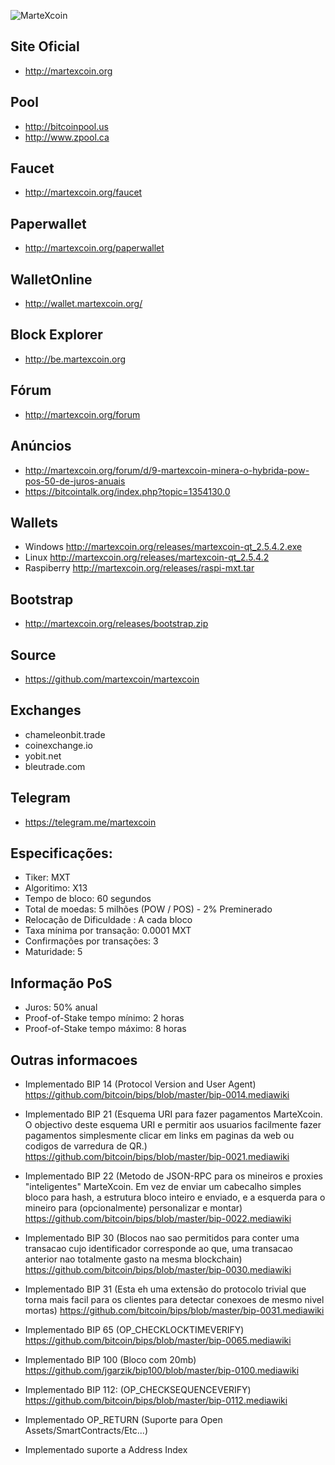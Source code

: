 ![MarteXcoin](https://raw.githubusercontent.com/martexcoin/martexcoin/master/src/qt/res/images/splash.png)

Site Oficial
------------
- http://martexcoin.org

Pool
----
- http://bitcoinpool.us
- http://www.zpool.ca

Faucet
------
- http://martexcoin.org/faucet

Paperwallet
-----------
- http://martexcoin.org/paperwallet

WalletOnline
------------
- http://wallet.martexcoin.org/

Block Explorer
--------------
- http://be.martexcoin.org

Fórum
-----
- http://martexcoin.org/forum

Anúncios
--------
- http://martexcoin.org/forum/d/9-martexcoin-minera-o-hybrida-pow-pos-50-de-juros-anuais
- https://bitcointalk.org/index.php?topic=1354130.0

Wallets
-------
- Windows http://martexcoin.org/releases/martexcoin-qt_2.5.4.2.exe
- Linux http://martexcoin.org/releases/martexcoin-qt_2.5.4.2
- Raspiberry http://martexcoin.org/releases/raspi-mxt.tar

Bootstrap
---------
- http://martexcoin.org/releases/bootstrap.zip

Source
------
- https://github.com/martexcoin/martexcoin

Exchanges
---------
- chameleonbit.trade
- coinexchange.io
- yobit.net
- bleutrade.com 

Telegram
--------
- https://telegram.me/martexcoin

Especificações:
---------------
- Tiker: MXT
- Algoritimo: X13
- Tempo de bloco: 60 segundos
- Total de moedas: 5 milhões (POW / POS) - 2% Preminerado
- Relocação de Dificuldade : A cada bloco
- Taxa mínima por transação: 0.0001 MXT
- Confirmações por transações: 3
- Maturidade: 5

Informação PoS
--------------
- Juros: 50% anual
- Proof-of-Stake tempo mínimo: 2 horas
- Proof-of-Stake tempo máximo: 8 horas

Outras informacoes
------------------
- Implementado BIP 14 (Protocol Version and User Agent)
  https://github.com/bitcoin/bips/blob/master/bip-0014.mediawiki

- Implementado BIP 21 (Esquema URI para fazer pagamentos MarteXcoin. O objectivo deste esquema URI e permitir aos usuarios facilmente fazer pagamentos simplesmente clicar em links em paginas da web ou codigos de varredura de QR.)
  https://github.com/bitcoin/bips/blob/master/bip-0021.mediawiki

- Implementado BIP 22 (Metodo de JSON-RPC para os mineiros e proxies "inteligentes" MarteXcoin. Em vez de enviar um cabecalho simples bloco para hash, a estrutura bloco inteiro e enviado, e a esquerda para o mineiro para (opcionalmente) personalizar e montar)
  https://github.com/bitcoin/bips/blob/master/bip-0022.mediawiki

- Implementado BIP 30 (Blocos nao sao permitidos para conter uma transacao cujo identificador corresponde ao que, uma transacao anterior nao totalmente gasto na mesma blockchain)
  https://github.com/bitcoin/bips/blob/master/bip-0030.mediawiki

- Implementado BIP 31 (Esta eh uma extensão do protocolo trivial que torna mais facil para os clientes para detectar conexoes de mesmo nivel mortas)
  https://github.com/bitcoin/bips/blob/master/bip-0031.mediawiki

- Implementado BIP 65 (OP_CHECKLOCKTIMEVERIFY)
  https://github.com/bitcoin/bips/blob/master/bip-0065.mediawiki

- Implementado BIP 100 (Bloco com 20mb)
  https://github.com/jgarzik/bip100/blob/master/bip-0100.mediawiki

- Implementado BIP 112: (OP_CHECKSEQUENCEVERIFY)
  https://github.com/bitcoin/bips/blob/master/bip-0112.mediawiki

- Implementado OP_RETURN (Suporte para Open Assets/SmartContracts/Etc...)

- Implementado suporte a Address Index
